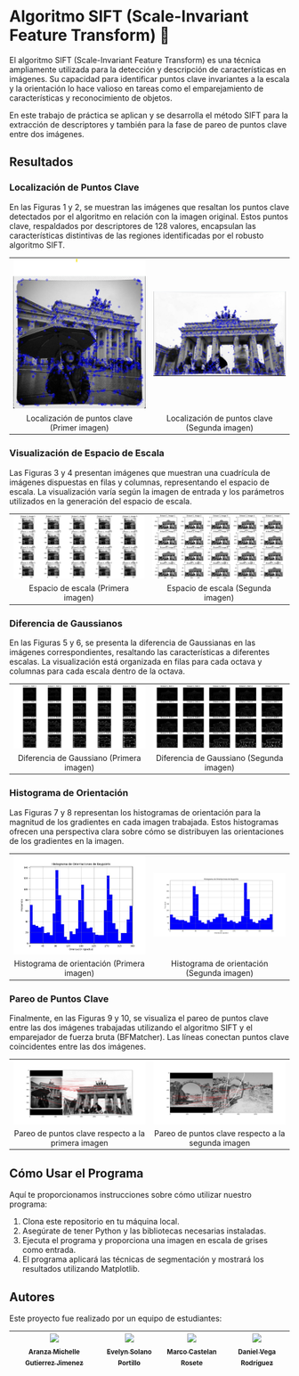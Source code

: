 # Algoritmo SIFT (Scale-Invariant Feature Transform) 📸
El algoritmo SIFT (Scale-Invariant Feature Transform) es una técnica ampliamente utilizada para la detección y descripción de características en imágenes. Su capacidad para identificar puntos clave invariantes a la escala y la orientación lo hace valioso en tareas como el emparejamiento de características y reconocimiento de objetos. 

En este trabajo de práctica se aplican y se desarrolla el método SIFT para la extracción de descriptores y también para la fase de pareo de puntos clave entre dos imágenes.


## Resultados

### Localización de Puntos Clave

En las Figuras 1 y 2, se muestran las imágenes que resaltan los puntos clave detectados por el algoritmo en relación con la imagen original. Estos puntos clave, respaldados por descriptores de 128 valores, encapsulan las características distintivas de las regiones identificadas por el robusto algoritmo SIFT.

<table>
  <tr>
    <td align="center">
      <img src="/images/Puntos Clave (imagen 1).jpeg" alt="Resultado 1" width="400"/>
    </td>
    <td align="center">
      <img src="/images/Puntos Clave.jpeg" alt="Resultado 2" width="400"/>
    </td>
  </tr>
  <tr>
    <td align="center">
      Localización de puntos clave (Primer imagen)
    </td>
    <td align="center">
      Localización de puntos clave (Segunda imagen)
    </td>
  </tr>
</table>


### Visualización de Espacio de Escala

Las Figuras 3 y 4 presentan imágenes que muestran una cuadrícula de imágenes dispuestas en filas y columnas, representando el espacio de escala. La visualización varía según la imagen de entrada y los parámetros utilizados en la generación del espacio de escala.

<table>
  <tr>
    <td align="center">
      <img src="/images/Espacio de escala (imagen 1).jpeg" alt="Resultado 1" width="400"/>
    </td>
    <td align="center">
      <img src="/images/Espacio de escala.jpeg" alt="Resultado 2" width="400"/>
    </td>
  </tr>
  <tr>
    <td align="center">
      Espacio de escala (Primera imagen)
    </td>
    <td align="center">
      Espacio de escala (Segunda imagen)
    </td>
  </tr>
</table>


### Diferencia de Gaussianos

En las Figuras 5 y 6, se presenta la diferencia de Gaussianas en las imágenes correspondientes, resaltando las características a diferentes escalas. La visualización está organizada en filas para cada octava y columnas para cada escala dentro de la octava.

<table>
  <tr>
    <td align="center">
      <img src="/images/Diferencia de Gaussiano (imagen 1).jpeg" alt="Resultado 1" width="400"/>
    </td>
    <td align="center">
      <img src="/images/Diferencia de Gausiano.jpeg" alt="Resultado 2" width="400"/>
    </td>
  </tr>
  <tr>
    <td align="center">
      Diferencia de Gaussiano (Primera imagen)
    </td>
    <td align="center">
      Diferencia de Gaussiano (Segunda imagen)
    </td>
  </tr>
</table>

### Histograma de Orientación

Las Figuras 7 y 8 representan los histogramas de orientación para la magnitud de los gradientes en cada imagen trabajada. Estos histogramas ofrecen una perspectiva clara sobre cómo se distribuyen las orientaciones de los gradientes en la imagen.

<table>
  <tr>
    <td align="center">
      <img src="/images/Histograma de orientacion  (imagen 1).jpeg" alt="Resultado 1" width="400"/>
    </td>
    <td align="center">
      <img src="/images/Histograma de orientacion.jpeg" alt="Resultado 2" width="400"/>
    </td>
  </tr>
  <tr>
    <td align="center">
      Histograma de orientación (Primera imagen)
    </td>
    <td align="center">
      Histograma de orientación (Segunda imagen)
    </td>
  </tr>
</table>

### Pareo de Puntos Clave

Finalmente, en las Figuras 9 y 10, se visualiza el pareo de puntos clave entre las dos imágenes trabajadas utilizando el algoritmo SIFT y el emparejador de fuerza bruta (BFMatcher). Las líneas conectan puntos clave coincidentes entre las dos imágenes.


<table>
  <tr>
    <td align="center">
      <img src="/images/Pareo de puntos clave (imagen 1).jpeg" alt="Resultado 1" width="400"/>
    </td>
    <td align="center">
      <img src="/images/Pareo de puntos clave.jpeg" alt="Resultado 2" width="400"/>
    </td>
  </tr>
  <tr>
    <td align="center">
      Pareo de puntos clave respecto a la primera imagen
    </td>
    <td align="center">
     Pareo de puntos clave respecto a la segunda imagen
    </td>
  </tr>
</table>


## Cómo Usar el Programa

Aquí te proporcionamos instrucciones sobre cómo utilizar nuestro programa:
1. Clona este repositorio en tu máquina local.
2. Asegúrate de tener Python y las bibliotecas necesarias instaladas.
3. Ejecuta el programa y proporciona una imagen en escala de grises como entrada.
4. El programa aplicará las técnicas de segmentación y mostrará los resultados utilizando Matplotlib.

## Autores

Este proyecto fue realizado por un equipo de estudiantes:

| [<img src="https://avatars.githubusercontent.com/u/113084234?v=4" width=115><br><sub>Aranza Michelle Gutierrez Jimenez</sub>](https://github.com/AranzaMich) |  [<img src="https://avatars.githubusercontent.com/u/113297618?v=4" width=115><br><sub>Evelyn Solano Portillo</sub>](https://github.com/Eveeelyyyn) |  [<img src="https://avatars.githubusercontent.com/u/112792541?v=4" width=115><br><sub>Marco Castelan Rosete</sub>](https://github.com/marco2220x) | [<img src="https://avatars.githubusercontent.com/u/113079687?v=4" width=115><br><sub>Daniel Vega Rodríguez</sub>](https://github.com/DanVer2002) |
| :---: | :---: | :---: | :---: |
